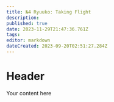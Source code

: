 ```yaml
---
title: №4 Ryuuko: Taking Flight
description: 
published: true
date: 2023-11-29T21:47:36.761Z
tags: 
editor: markdown
dateCreated: 2023-09-20T02:51:27.284Z
---
```


# Header
Your content here